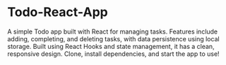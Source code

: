 # Todo-React-App
A simple Todo app built with React for managing tasks. Features include adding, completing, and deleting tasks, with data persistence using local storage. Built using React Hooks and state management, it has a clean, responsive design. Clone, install dependencies, and start the app to use!

